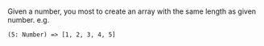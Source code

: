 #

Given a number, you most to create an array with the same length as given number.
e.g.

    (5: Number) => [1, 2, 3, 4, 5]
